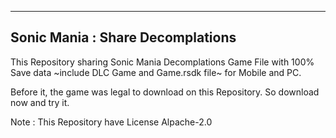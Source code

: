 ---------------------------------------
Sonic Mania : Share Decomplations
---------------------------------------


This Repository sharing Sonic Mania Decomplations Game File with 100% Save data ~include DLC Game and Game.rsdk file~ for Mobile and PC.

Before it, the game was legal to download on this Repository. So download now and try it.

Note : This Repository have License Alpache-2.0

